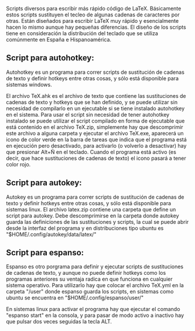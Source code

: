 Scripts diversos para escribir más rápido código de LaTeX. Básicamente estos scripts sustituyen el tecleo de algunas cadenas de caracteres por otras. Están diseñados para escribir LaTeX muy rápido y esencialmente hacen lo mismo aunque hay pequeñas diferencias. El diseño de los scripts tiene en consideración la distribución del teclado que se utiliza comúnmente en España e Hispanoamérica.

## Script para autohotkey:

Autohotkey es un programa para correr scripts de sustitución de cadenas de texto y definir hotkeys entre otras cosas, y sólo está disponible para sistemas windows.

El archivo TeX.ahk es el archivo de texto que contiene las sustituciones de cadenas de texto y hotkeys que se han definido, y se puede utilizar sin necesidad de compilarlo en un ejecutable si se tiene instalado autohotkey en el sistema. Para usar el script sin necesidad de tener autohotkey instalado se puede utilizar el script compilado en forma de ejecutable que está contenido en el archivo TeX.zip, simplemente hay que descomprimir este archivo a alguna carpeta y ejecutar el archivo TeX.exe, aparecerá un icono de color verde en la barra de tareas que indica que el programa está en ejecución pero desactivado, para activarlo (o volverlo a desactivar) hay que presionar Alt+Ñ en el teclado. Cuando el programa está activo (es decir, que hace sustituciones de cadenas de texto) el icono pasará a tener color rojo.

## Script para autokey:

Autokey es un programa para correr scripts de sustitución de cadenas de texto y definir hotkeys entre otras cosas, y sólo está disponible para sistemas linux. El archivo latex.zip contiene una carpeta que define un script para autokey. Debe descomprimirse en la carpeta donde autokey guarda las definiciones de las sustituciones y scripts, la cual se puede abrir desde la interfaz del programa y en distribuciones tipo ubuntu es "$HOME/.config/autokey/data/latex/"

## Script para espanso:

Espanso es otro porgrama para definir y ejecutar scripts de sustituciones de cadenas de texto, y aunque no puede definir hotkeys como los programas anteriores su ventaja radica en que funciona en cualquier sistema operativo. Para utilizarlo hay que colocar el archivo TeX.yml en la carpeta "/user" donde espanso guarda los scripts, en sistemas como ubuntu se encuentra en "$HOME/.config/espanso/user/"

En sistemas linux para activar el programa hay que ejecutar el comando "espanso start" en la consola, y para pasar de modo activo a inactivo hay que pulsar dos veces seguidas la tecla ALT.

